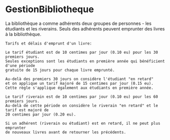 # GestionBibliotheque

La bibliothèque a comme adhérents deux groupes de personnes - les étudiants et les riverains.
    Seuls des adhérents peuvent emprunter des livres à la bibliothèque.

    Tarifs et délais d'emprunt d'un livre:

    Le tarif étudiant est de 10 centimes par jour (0.10 eu) pour les 30 premiers jours.
    Seules exceptions sont les étudiants en première année qui bénéficient d'une période
    gratuite de 15 jours pour chaque livre emprunté.

    Au-delà des premiers 30 jours on considère l'étudiant "en retard"
    et on applique un tarif majoré de 15 centimes par jour (0.15 eu).
    Cette règle s'applique également aux étudiants en première année.

    Le tarif riverain est de 10 centimes par jour (0.10 eu) pour les 60 premiers jours.
    Au-delà de cette période on considère le riverain "en retard" et le tarif est majoré de
    20 centimes par jour (0.20 eu).

    Si un adhérent (riverain ou étudiant) est en retard, il ne peut plus emprunter
    de nouveaux livres avant de retourner les précédents.
